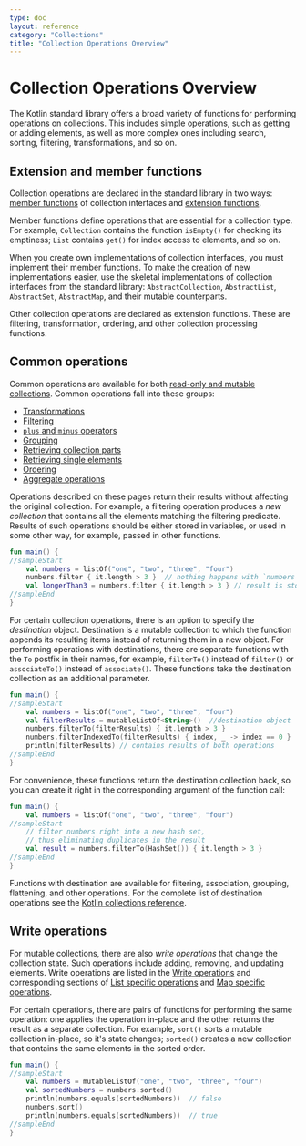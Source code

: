 ```yaml
---
type: doc
layout: reference
category: "Collections"
title: "Collection Operations Overview"
---
```


# Collection Operations Overview

The Kotlin standard library offers a broad variety of functions for performing operations on collections. This includes simple operations, such as getting or adding elements, as well as more complex ones including search, sorting, filtering, transformations, and so on.  

## Extension and member functions

Collection operations are declared in the standard library in two ways: [member functions](classes.html#class-members) of collection interfaces and [extension functions](extensions.html#extension-functions). 

Member functions define operations that are essential for a collection type. For example, `Collection` contains the function `isEmpty()` for checking its emptiness; `List` contains `get()` for index access to elements, and so on.

When you create own implementations of collection interfaces, you must implement their member functions. To make the creation of new implementations easier, use the skeletal implementations of collection interfaces from the standard library: `AbstractCollection`, `AbstractList`, `AbstractSet`, `AbstractMap`, and their mutable counterparts.

Other collection operations are declared as extension functions. These are filtering, transformation, ordering, and other collection processing functions. 

## Common operations

Common operations are available for both [read-only and mutable collections](collections-overview.html#collection-types). Common operations fall into these groups:

* [Transformations](collection-transformations.html)
* [Filtering](collection-filtering.html)
* [`plus` and `minus` operators](collection-plus-minus.html)
* [Grouping](collection-grouping.html)
* [Retrieving collection parts](collection-parts.html)
* [Retrieving single elements](collection-elements.html)
* [Ordering](collection-ordering.html)
* [Aggregate operations](collection-aggregate.html)

Operations described on these pages return their results without affecting the original collection. For example, a filtering operation produces a _new collection_ that contains all the elements matching the filtering predicate.
Results of such operations should be either stored in variables, or used in some other way, for example, passed in other functions.

<div class="sample" markdown="1" theme="idea" data-min-compiler-version="1.3">

```kotlin
fun main() {
//sampleStart
    val numbers = listOf("one", "two", "three", "four")  
    numbers.filter { it.length > 3 }  // nothing happens with `numbers`, result is lost
    val longerThan3 = numbers.filter { it.length > 3 } // result is stored in `longerThan3`
//sampleEnd
}

```
</div>

For certain collection operations, there is an option to specify the _destination_ object.
Destination is a mutable collection to which the function appends its resulting items instead of returning them in a new object.
For performing operations with destinations, there are separate functions with the `To` postfix in their names, for example, `filterTo()` instead of `filter()`  or `associateTo()` instead of `associate()`.
These functions take the destination collection as an additional parameter.

<div class="sample" markdown="1" theme="idea" data-min-compiler-version="1.3">

```kotlin
fun main() {
//sampleStart
    val numbers = listOf("one", "two", "three", "four")
    val filterResults = mutableListOf<String>()  //destination object
    numbers.filterTo(filterResults) { it.length > 3 }
    numbers.filterIndexedTo(filterResults) { index, _ -> index == 0 }
    println(filterResults) // contains results of both operations
//sampleEnd
}
```
</div>

For convenience, these functions return the destination collection back, so you can create it right in the corresponding argument of the function call:

<div class="sample" markdown="1" theme="idea" data-min-compiler-version="1.3">

```kotlin
fun main() {
    val numbers = listOf("one", "two", "three", "four")
//sampleStart
    // filter numbers right into a new hash set, 
    // thus eliminating duplicates in the result
    val result = numbers.filterTo(HashSet()) { it.length > 3 }
//sampleEnd
}
```
</div>

Functions with destination are available for filtering, association, grouping, flattening, and other operations. For the complete list of destination operations see the [Kotlin collections reference](/api/latest/jvm/stdlib/kotlin.collections/index.html).

## Write operations

For mutable collections, there are also _write operations_ that change the collection state. Such operations include adding, removing, and updating elements. Write operations are listed in the [Write operations](collection-write.html) and corresponding sections of [List specific operations](list-operations.html) and [Map specific operations](map-operations.html).

For certain operations, there are pairs of functions for performing the same operation: one applies the operation in-place and the other returns the result as a separate collection.
For example, `sort()` sorts a mutable collection in-place, so it's state changes; `sorted()` creates a new collection that contains the same elements in the sorted order.

<div class="sample" markdown="1" theme="idea" data-min-compiler-version="1.3">

```kotlin
fun main() {
//sampleStart
    val numbers = mutableListOf("one", "two", "three", "four")
    val sortedNumbers = numbers.sorted()
    println(numbers.equals(sortedNumbers))  // false
    numbers.sort()
    println(numbers.equals(sortedNumbers))  // true
//sampleEnd
}
```
</div>

